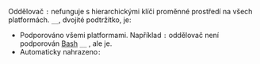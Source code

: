 Oddělovač `:` nefunguje s hierarchickými klíči proměnné prostředí na všech platformách. `__`, dvojité podtržítko, je:

* Podporováno všemi platformami. Například `:` oddělovač není podporován [Bash](https://linuxhint.com/bash-environment-variables/) `__` , ale je.
* Automaticky nahrazeno`:`